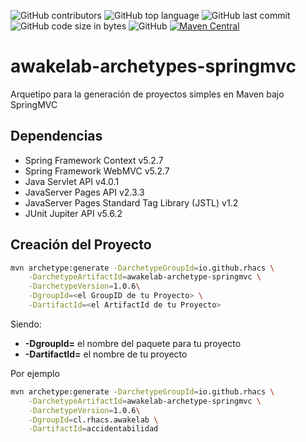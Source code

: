 ![GitHub contributors](https://img.shields.io/github/contributors/rhacs/awakelab-archetypes-springmvc?style=flat-square) ![GitHub top language](https://img.shields.io/github/languages/top/rhacs/awakelab-archetypes-springmvc?style=flat-square) ![GitHub last commit](https://img.shields.io/github/last-commit/rhacs/awakelab-archetypes-springmvc?style=flat-square) ![GitHub code size in bytes](https://img.shields.io/github/languages/code-size/rhacs/awakelab-archetypes-springmvc?style=flat-square) ![GitHub](https://img.shields.io/github/license/rhacs/awakelab-archetypes-springmvc?style=flat-square) [![Maven Central](https://img.shields.io/maven-central/v/io.github.rhacs/awakelab-archetype-springmvc?style=flat-square)](https://search.maven.org/search?q=g:%22io.github.rhacs%22%20AND%20a:%22awakelab-archetype-springmvc%22)

# awakelab-archetypes-springmvc
Arquetipo para la generación de proyectos simples en Maven bajo SpringMVC

## Dependencias
 * Spring Framework Context v5.2.7
 * Spring Framework WebMVC v5.2.7
 * Java Servlet API v4.0.1
 * JavaServer Pages API v2.3.3
 * JavaServer Pages Standard Tag Library (JSTL) v1.2
 * JUnit Jupiter API v5.6.2

## Creación del Proyecto

```bash
mvn archetype:generate -DarchetypeGroupId=io.github.rhacs \
    -DarchetypeArtifactId=awakelab-archetype-springmvc \
    -DarchetypeVersion=1.0.6\
    -DgroupId=<el GroupID de tu Proyecto> \
    -DartifactId=<el ArtifactId de tu Proyecto>
```

Siendo:
 * **-DgroupId=** el nombre del paquete para tu proyecto
 * **-DartifactId=** el nombre de tu proyecto

Por ejemplo

```bash
mvn archetype:generate -DarchetypeGroupId=io.github.rhacs \
    -DarchetypeArtifactId=awakelab-archetype-springmvc \
    -DarchetypeVersion=1.0.6\
    -DgroupId=cl.rhacs.awakelab \
    -DartifactId=accidentabilidad
```
